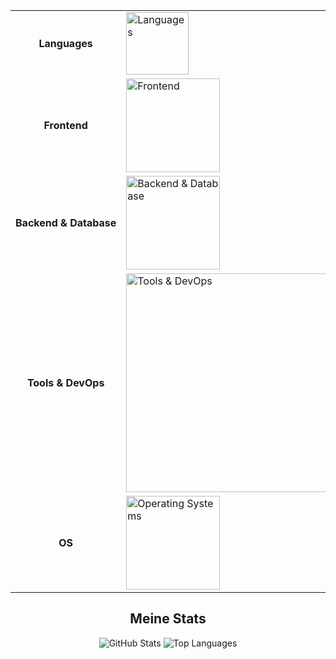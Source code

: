 <!-- ────────── Skills Tabelle ────────── -->
<div align="center">

<table>
  <tr>
    <td align="center"><strong>Languages</strong></td>
    <td align="left">
      <img src="https://skillicons.dev/icons?i=python,js" width="100" alt="Languages">
    </td>
  </tr>
  <tr>
    <td align="center"><strong>Frontend</strong></td>
    <td align="left">
      <img src="https://skillicons.dev/icons?i=html,css,md" width="150" alt="Frontend">
    </td>
  </tr>
  <tr>
    <td align="center"><strong>Backend &amp; Database</strong></td>
    <td align="left">
      <img src="https://skillicons.dev/icons?i=discord,bots,mysql" width="150" alt="Backend &amp; Database">
    </td>
  </tr>
  <tr>
    <td align="center"><strong>Tools &amp; DevOps</strong></td>
    <td align="left">
      <img src="https://skillicons.dev/icons?i=git,github,cloudflare,vscode,idea,pycharm,webstorm" width="350" alt="Tools &amp; DevOps">
    </td>
  </tr>
  <tr>
    <td align="center"><strong>OS</strong></td>
    <td align="left">
      <img src="https://skillicons.dev/icons?i=windows,linux" width="150" alt="Operating Systems">
    </td>
  </tr>
</table>

</div>

<!-- ────────── GitHub Stats ────────── -->
<h2 align="center">Meine Stats</h2>

<p align="center">
  <img src="https://github-readme-stats.vercel.app/api?username=Lelus1988&theme=tokyonight&show_icons=true" alt="GitHub Stats">
  <img src="https://github-readme-stats.vercel.app/api/top-langs/?username=Lelus1988&theme=tokyonight&layout=compact" alt="Top Languages">
</p>
